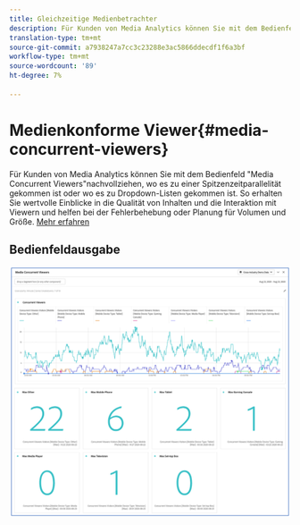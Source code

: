 ```yaml
---
title: Gleichzeitige Medienbetrachter
description: Für Kunden von Media Analytics können Sie mit dem Bedienfeld "Media Concurrent-Viewer"gleichzeitig ausgeführte Viewer analysieren, um zu verstehen, wo Spitzenzeitzeitäquivalenzen aufgetreten sind oder wo es zu Abbrüchen gekommen ist.
translation-type: tm+mt
source-git-commit: a7938247a7cc3c23288e3ac5866ddecdf1f6a3bf
workflow-type: tm+mt
source-wordcount: '89'
ht-degree: 7%

---
```



# Medienkonforme Viewer{#media-concurrent-viewers}

Für Kunden von Media Analytics können Sie mit dem Bedienfeld &quot;Media Concurrent Viewers&quot;nachvollziehen, wo es zu einer Spitzenzeitparallelität gekommen ist oder wo es zu Dropdown-Listen gekommen ist. So erhalten Sie wertvolle Einblicke in die Qualität von Inhalten und die Interaktion mit Viewern und helfen bei der Fehlerbehebung oder Planung für Volumen und Größe.  [Mehr erfahren](https://docs.adobe.com/content/help/en/analytics/analyze/analysis-workspace/panels/media-concurrent-viewers.html)

## Bedienfeldausgabe

![](assets/concurrent-viewers-output.png)
